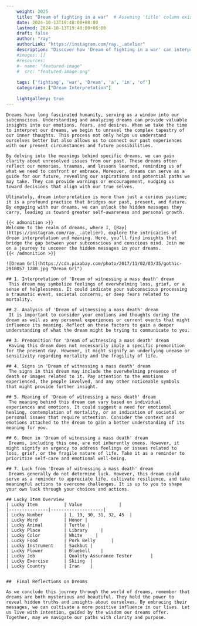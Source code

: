 ```yaml
---
    weight: 2025
    title: "Dream of fighting in a war"  # Assuming 'title' column exists
    date: 2024-10-13T19:48:00+08:00
    lastmod: 2024-10-13T19:48:00+08:00
    draft: false
    author: "ray"
    authorLink: "https://instagram.com/ray._.atelier"
    description: "Discover how 'Dream of fighting in a war' can interpret your future and uncover its significant meanings in your life."
    #images: []
    #resources:
    #- name: "featured-image"
    #  src: "featured-image.png"
    
    tags: ['fighting', 'war', 'Dream', 'a', 'in', 'of']
    categories: ["Dream Interpretation"]
    
    lightgallery: true
---
```

    
    Dreams have long fascinated humanity, serving as a window into our subconscious. Understanding and analyzing dreams can provide valuable insights into our emotions, fears, and desires. When we take the time to interpret our dreams, we begin to unravel the complex tapestry of our inner thoughts. This process not only helps us understand ourselves better but also allows us to connect our past experiences with our present circumstances and future possibilities.
    
    By delving into the meanings behind specific dreams, we can gain clarity about unresolved issues from our past. These dreams often reflect our memories, traumas, and lessons learned, reminding us of what we need to confront or embrace. Moreover, dreams can serve as a guide for our future, revealing our aspirations and potential paths we may take. They can provide warnings or encouragement, nudging us toward decisions that align with our true selves.
    
    Ultimately, dream interpretation is more than just a curious pastime; it is a profound practice that bridges our past, present, and future. By engaging with our dreams, we can unlock the hidden messages they carry, leading us toward greater self-awareness and personal growth.
    
    {{< admonition >}}
    Welcome to the realm of dreams, where I, [Ray](https://instagram.com/ray._.atelier), explore the intricacies of dream interpretation and meaning. Here, you’ll find insights that bridge the gap between your subconscious and conscious mind. Join me on a journey to uncover the hidden messages in your dreams.
    {{< /admonition >}}
    
    ![Dream Grl](https://cdn.pixabay.com/photo/2017/11/02/03/35/gothic-2910057_1280.jpg "Dream Grl")
    
    ## 1. Interpretation of 'Dream of witnessing a mass death' dream
     This dream may symbolize feelings of overwhelming loss, grief, or a sense of helplessness. It could indicate your subconscious processing a traumatic event, societal concerns, or deep fears related to mortality.
    
    ## 2. Analysis of 'Dream of witnessing a mass death' dream
     It is important to consider your emotions and thoughts during the dream as well as any personal experiences or current events that might influence its meaning. Reflect on these factors to gain a deeper understanding of what the dream might be trying to communicate to you.
    
    ## 3. Premonition for 'Dream of witnessing a mass death' dream
     Having this dream does not necessarily imply a specific premonition for the present day. However, it might signify an underlying unease or sensitivity regarding mortality and the fragility of life.
    
    ## 4. Signs in 'Dream of witnessing a mass death' dream
     The signs in this dream may include the overwhelming presence of death or images related to it. Pay attention to the emotions experienced, the people involved, and any other noticeable symbols that might provide further insight.
    
    ## 5. Meaning of 'Dream of witnessing a mass death' dream
     The meaning behind this dream can vary based on individual experiences and emotions. It could suggest a need for emotional healing, contemplation of mortality, or an indication of societal or personal issues that require attention. Consider the context and emotions attached to the dream to gain a better understanding of its meaning for you.
    
    ## 6. Omen in 'Dream of witnessing a mass death' dream
     Dreams, including this one, are not inherently omens. However, it might signify an urgency to address feelings or issues related to loss, grief, or the fragile nature of life. Take it as a reminder to prioritize self-care and emotional well-being.
    
    ## 7. Luck from 'Dream of witnessing a mass death' dream
     Dreams generally do not determine luck. However, this dream could serve as a reminder to appreciate life, cultivate resilience, and take meaningful actions to overcome challenges. It is up to you to shape your own luck through your choices and actions.
    
    ## Lucky Item Overview
    | Lucky Item          | Value              |
    |---------------|--------------------|
    | Lucky Number        | 1, 19, 30, 31, 32, 45  |
    | Lucky Word          | Honor |
    | Lucky Animal        | Turtle |
    | Lucky Place         | Library     |
    | Lucky Color         | White     |
    | Lucky Food          | Pork Belly      |
    | Lucky Instrument    | Sackbut |
    | Lucky Flower        | Bluebell    |
    | Lucky Job           | Quality Assurance Tester       |
    | Lucky Exercise      | Skiing  |
    | Lucky Country       | Iran    |
    
    
    ##  Final Reflections on Dreams
    
    As we conclude this journey through the world of dreams, remember that dreams are both mysterious and beautiful. They hold the power to reveal hidden truths and insights about ourselves. By embracing their messages, we can cultivate a more positive influence in our lives. Let us live with intention, guided by the wisdom our dreams offer. Together, may we navigate our paths with clarity and purpose.
    